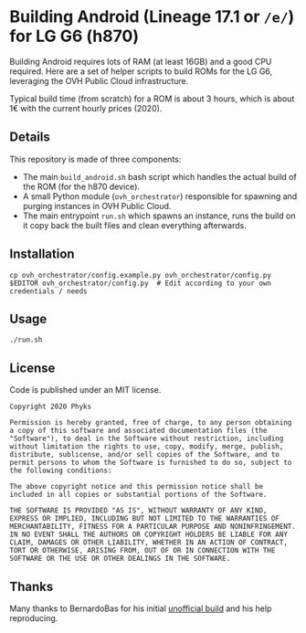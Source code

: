 Building Android (Lineage 17.1 or `/e/`) for LG G6 (h870)
========================================================

Building Android requires lots of RAM (at least 16GB) and a good CPU required.
Here are a set of helper scripts to build ROMs for the LG G6, leveraging the
OVH Public Cloud infrastructure.

Typical build time (from scratch) for a ROM is about 3 hours, which is about
1€ with the current hourly prices (2020).

## Details

This repository is made of three components:
* The main `build_android.sh` bash script which handles the actual build of
    the ROM (for the h870 device).
* A small Python module (`ovh_orchestrator`) responsible for spawning and
    purging instances in OVH Public Cloud.
* The main entrypoint `run.sh` which spawns an instance, runs the build on it
    copy back the built files and clean everything afterwards.

## Installation

```
cp ovh_orchestrator/config.example.py ovh_orchestrator/config.py
$EDITOR ovh_orchestrator/config.py  # Edit according to your own credentials / needs
```

## Usage

```
./run.sh
```


## License

Code is published under an MIT license.

```
Copyright 2020 Phyks

Permission is hereby granted, free of charge, to any person obtaining a copy of this software and associated documentation files (the "Software"), to deal in the Software without restriction, including without limitation the rights to use, copy, modify, merge, publish, distribute, sublicense, and/or sell copies of the Software, and to permit persons to whom the Software is furnished to do so, subject to the following conditions:

The above copyright notice and this permission notice shall be included in all copies or substantial portions of the Software.

THE SOFTWARE IS PROVIDED "AS IS", WITHOUT WARRANTY OF ANY KIND, EXPRESS OR IMPLIED, INCLUDING BUT NOT LIMITED TO THE WARRANTIES OF MERCHANTABILITY, FITNESS FOR A PARTICULAR PURPOSE AND NONINFRINGEMENT. IN NO EVENT SHALL THE AUTHORS OR COPYRIGHT HOLDERS BE LIABLE FOR ANY CLAIM, DAMAGES OR OTHER LIABILITY, WHETHER IN AN ACTION OF CONTRACT, TORT OR OTHERWISE, ARISING FROM, OUT OF OR IN CONNECTION WITH THE SOFTWARE OR THE USE OR OTHER DEALINGS IN THE SOFTWARE.
```

## Thanks

Many thanks to BernardoBas for his initial [unofficial
build](https://forum.xda-developers.com/t/rom-a10-h870-h870ds-h872-us997-lineageos-17-1-for-lg-g6-unofficial.4137809/)
and his help reproducing.
